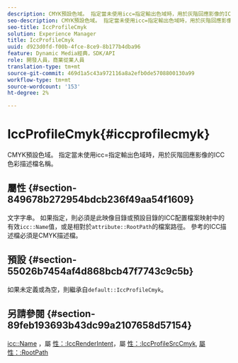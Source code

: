 ```yaml
---
description: CMYK預設色域。 指定當未使用icc=指定輸出色域時，用於灰階回應影像的ICC色彩描述檔名稱。
seo-description: CMYK預設色域。 指定當未使用icc=指定輸出色域時，用於灰階回應影像的ICC色彩描述檔名稱。
seo-title: IccProfileCmyk
solution: Experience Manager
title: IccProfileCmyk
uuid: d923d0fd-f00b-4fce-8ce9-8b177b4dba96
feature: Dynamic Media經典，SDK/API
role: 開發人員，商業從業人員
translation-type: tm+mt
source-git-commit: 469d1a5c43a972116a8a2efb0de5708800130a99
workflow-type: tm+mt
source-wordcount: '153'
ht-degree: 2%

---
```



# IccProfileCmyk{#iccprofilecmyk}

CMYK預設色域。 指定當未使用icc=指定輸出色域時，用於灰階回應影像的ICC色彩描述檔名稱。

## 屬性 {#section-849678b272954bdcb236f49aa54f1609}

文字字串。 如果指定，則必須是此映像目錄或預設目錄的ICC配置檔案映射中的有效`icc::Name`值，或是相對於`attribute::RootPath`的檔案路徑。 參考的ICC描述檔必須是CMYK描述檔。

## 預設 {#section-55026b7454af4d868bcb47f7743c9c5b}

如果未定義或為空，則繼承自`default::IccProfileCmyk`。

## 另請參閱 {#section-89feb193693b43dc99a2107658d57154}

[icc::Name](../../../../../ir-api/material-cat/image-rendering-api-ref/c-ir-material-catalog/c-ir-icc-profile-map-reference/r-ir-name-icc.md#reference-7a293ede360e433782575f8f6a562ac2) ，屬 [性：:IccRenderIntent](../../../../../ir-api/material-cat/image-rendering-api-ref/c-ir-material-catalog/c-ir-attributes-reference/r-ir-iccrenderintent.md#reference-3b80b7a4c25545a593c5076f318b5c40)，屬 [性：:IccProfileSrcCmyk](../../../../../ir-api/material-cat/image-rendering-api-ref/c-ir-material-catalog/c-ir-attributes-reference/r-ir-iccprofilesrccmyk.md#reference-0256cae955404ebc92d5d0d1fa095ea2), [屬性：:RootPath](../../../../../ir-api/material-cat/image-rendering-api-ref/c-ir-material-catalog/c-ir-attributes-reference/r-ir-rootpath.md#reference-a4d7c96b62e14fcbad1740c702f160f3)
